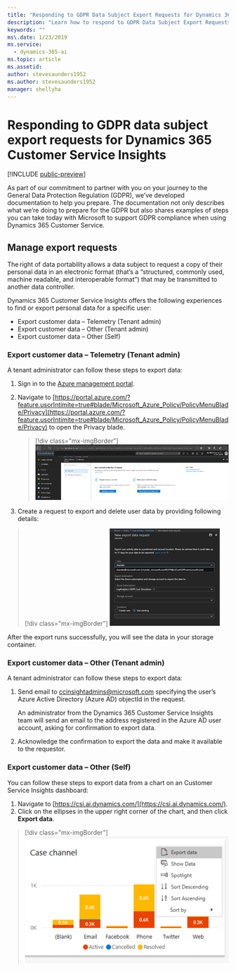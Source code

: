 ```yaml
---
title: "Responding to GDPR Data Subject Export Requests for Dynamics 365 Customer Service Insights"
description: "Learn how to respond​ to GDPR Data Subject Export Requests for Dynamics 365 Customer Service Insights."
keywords: ""
ms\.date: 1/23/2019
ms.service:
  - dynamics-365-ai
ms.topic: article
ms.assetid: 
author: stevesaunders1952
ms.author: stevesaunders1952
manager: shellyha
---
```


# Responding to GDPR data subject export requests for Dynamics 365 Customer Service Insights

[!INCLUDE [public-preview](../includes/public-preview.md)]

As part of our commitment to partner with you on your journey to the General Data Protection Regulation (GDPR), we’ve developed documentation to help you prepare. The documentation not only describes what we’re doing to prepare for the GDPR but also shares examples of steps you can take today with Microsoft to support GDPR compliance when using Dynamics 365 Customer Service.

## Manage export requests

The right of data portability allows a data subject to request a copy of their personal data in an electronic format (that’s a “structured, commonly used, machine readable, and interoperable format”) that may be transmitted to another data controller.

Dynamics 365 Customer Service Insights offers the following experiences to find or export personal data for a specific user:

* Export customer data – Telemetry (Tenant admin)
* Export customer data – Other (Tenant admin)
* Export customer data – Other (Self)

### Export customer data – Telemetry (Tenant admin)

A tenant administrator can follow these steps to export data:

1. Sign in to the [Azure management portal](https://ms.portal.azure.com).

2. Navigate to [https://portal.azure.com/?feature.usorIntimite=true#blade/Microsoft_Azure_Policy/PolicyMenuBlade/Privacy](https://portal.azure.com/?feature.usorIntimite=true#blade/Microsoft_Azure_Policy/PolicyMenuBlade/Privacy) to open the Privacy blade.

    > [!div class="mx-imgBorder"]
    > ![Privacy blade](media/ai-csi-gdpr-export1.png)

3. Create a request to export and delete user data by providing following details:

> [!div class="mx-imgBorder"]
> ![Request details](media/ai-csi-gdpr-export2.png)

After the export runs successfully, you will see the data in your storage container.

### Export customer data – Other (Tenant admin)

A tenant administrator can follow these steps to export data:

1. Send email to ccinsightadmins@microsoft.com specifying the user’s Azure Active Directory (Azure AD) objectId in the request.

    An administrator from the Dynamics 365 Customer Service Insights team will send an email to the address registered in the Azure AD user account, asking for confirmation to export data.
2. Acknowledge the confirmation to export the data and make it available to the requestor.

### Export customer data – Other (Self)

You can follow these steps to export data from a chart on an Customer Service Insights dashboard:

1. Navigate to [https://csi.ai.dynamics.com/](https://csi.ai.dynamics.com/).
2. Click on the ellipses in the upper right corner of the chart, and then click **Export data**.

> [!div class="mx-imgBorder"]
> ![Export data](media/ai-csi-gdpr-export3.png)
